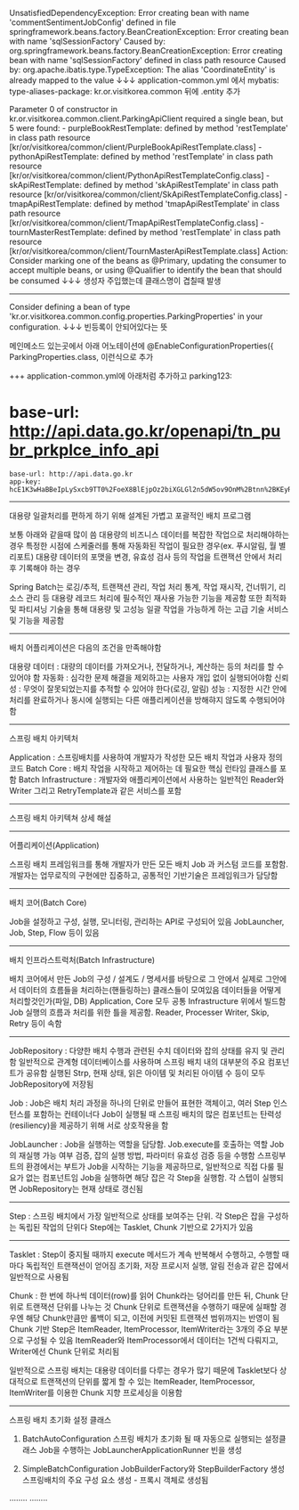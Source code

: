 UnsatisfiedDependencyException: Error creating bean with name 'commentSentimentJobConfig' defined in file
springframework.beans.factory.BeanCreationException: Error creating bean with name 'sqlSessionFactory'
Caused by: org.springframework.beans.factory.BeanCreationException: Error creating bean with name 'sqlSessionFactory' defined in class path resource
Caused by: org.apache.ibatis.type.TypeException: The alias 'CoordinateEntity' is already mapped to the value
↓↓↓
application-common.yml 에서 
mybatis:
  type-aliases-package: kr.or.visitkorea.common 뒤에 .entity 추가


Parameter 0 of constructor in kr.or.visitkorea.common.client.ParkingApiClient required a single bean, but 5 were found:
	- purpleBookRestTemplate: defined by method 'restTemplate' in class path resource [kr/or/visitkorea/common/client/PurpleBookApiRestTemplate.class]
	- pythonApiRestTemplate: defined by method 'restTemplate' in class path resource [kr/or/visitkorea/common/client/PythonApiRestTemplateConfig.class]
	- skApiRestTemplate: defined by method 'skApiRestTemplate' in class path resource [kr/or/visitkorea/common/client/SkApiRestTemplateConfig.class]
	- tmapApiRestTemplate: defined by method 'tmapApiRestTemplate' in class path resource [kr/or/visitkorea/common/client/TmapApiRestTemplateConfig.class]
	- tournMasterRestTemplate: defined by method 'restTemplate' in class path resource [kr/or/visitkorea/common/client/TournMasterApiRestTemplate.class]
Action:
Consider marking one of the beans as @Primary, updating the consumer to accept multiple beans, or using @Qualifier to identify the bean that should be consumed
↓↓↓
생성자 주입했는데 클래스명이 겹칠때 발생

-----

Consider defining a bean of type 'kr.or.visitkorea.common.config.properties.ParkingProperties' in your configuration.
↓↓↓
빈등록이 안되어있다는 뜻

메인메소드 있는곳에서 아래 어노테이션에
@EnableConfigurationProperties({
	ParkingProperties.class,
이런식으로 추가

+++
application-common.yml에 아래처럼 추가하고
parking123:
#    base-url: http://api.data.go.kr/openapi/tn_pubr_prkplce_info_api
    base-url: http://api.data.go.kr
    app-key: hcE1K3wHaBBeIpLySxcb9TT0%2FoeX8BlEjpOz2biXGLGl2n5dW5ov9OnM%2Btnn%2BKEyRlPSwj7l5Vv9tICntqjNog%3D%3D

----------------------------------------------------------------------------------------------------


대용량 일괄처리를 편하게 하기 위해 설계된 가볍고 포괄적인 배치 프로그램

보통 아래와 같을때 많이 씀
대용량의 비즈니스 데이터를 복잡한 작업으로 처리해야하는경우
특정한 시점에 스케줄러를 통해 자동화된 작업이 필요한 경우(ex. 푸시알림, 월 별 리포트)
대용량 데이터의 포맷을 변경, 유효성 검사 등의 작업을 트랜잭션 안에서 처리 후 기록해야 하는 경우

Spring Batch는 로깅/추적, 트랜잭션 관리, 작업 처리 통계, 작업 재시작, 건너뛰기, 리소스 관리 등 대용량 레코드 처리에 필수적인 재사용 가능한 기능을 제공함
또한 최적화 및 파티셔닝 기술을 통해 대용량 및 고성능 일괄 작업을 가능하게 하는 고급 기술 서비스 및 기능을 제공함

------------------------------

배치 어플리케이션은 다음의 조건을 만족해야함

대용량 데이터 : 대량의 데이터를 가져오거나, 전달하거나, 계산하는 등의 처리를 할 수 있어야 함
자동화 : 심각한 문제 해결을 제외하고는 사용자 개입 없이 실행되어야함
신뢰성 : 무엇이 잘못되었는지를 추적할 수 있어야 한다(로깅, 알림)
성능 : 지정한 시간 안에 처리를 완료하거나 동시에 실행되는 다른 애플리케이션을 방해햐지 않도록 수행되어야함

----------------------------------------------------------------------------------------------------

스프링 배치 아키텍처

Application : 스프링배치를 사용하여 개발자가 작성한 모든 배치 작업과 사용자 정의 코드
Batch Core : 배치 작업을 시작하고 제어하는 데 필요한 핵심 런타임 클래스를 포함
Batch Infrastructure : 개발자와 애플리케이션에서 사용하는 일반적인 Reader와 Writer 그리고 RetryTemplate과 같은 서비스를 포함

------------------------------

스프링 배치 아키텍쳐 상세 해설

-----

어플리케이션(Application)

스프링 배치 프레임워크를 통해 개발자가 만든 모든 배치 Job 과 커스텀 코드를 포함함.
개발자는 업무로직의 구현에만 집중하고, 공통적인 기반기술은 프레임워크가 담당함

-----

배치 코어(Batch Core)

Job을 설정하고 구성, 실행, 모니터링, 관리하는 API로 구성되어 있음
JobLauncher, Job, Step, Flow 등이 있음

-----

배치 인프라스트럭처(Batch Infrastructure)

배치 코어에서 만든 Job의 구성 / 설계도 / 명세서를 바탕으로 그 안에서 실제로 그안에서 데이터의 흐름들을 처리하는(핸들링하는) 클래스들이 모여있음
데이터들을 어떻게 처리할것인가(파일, DB)
Application, Core 모두 공통 Infrastructure 위에서 빌드함
Job 실행의 흐름과 처리를 위한 틀을 제공함.
Reader, Processer Writer, Skip, Retry 등이 속함

----------------------------------------------------------------------------------------------------

JobRepository : 다양한 배치 수행과 관련된 수치 데이터와 잡의 상태를 유지 및 관리함
	일반적으로 관계형 데이터베이스를 사용하며 스프링 배치 내의 대부분의 주요 컴포넌트가 공유함
	실행된 Strp, 현재 상태, 읽은 아이템 및 처리된 아이템 수 등이 모두 JobRepository에 저장됨

Job : Job은 배치 처리 과정을 하나의 단위로 만들어 표현한 객체이고, 여러 Step 인스턴스를 포함하는 컨테이너다
	Job이 실행될 때 스프링 배치의 많은 컴포넌트는 탄력성(resiliency)을 제공하기 위해 서로 상호작용을 함

JobLauncher : Job을 실행하는 역할을 담당함. Job.execute를 호출하는 역할
	Job의 재실행 가능 여부 검증, 잡의 실행 방법, 파라미터 유효성 검증 등을 수행함
	스프링부트의 환경에서는 부트가 Job을 시작하는 기능을 제공하므로, 일반적으로 직접 다룰 필요가 없는 컴포넌트임
	Job을 실행하면 해당 잡은 각 Step을 실행함. 각 스텝이 실행되면 JobRepository는 현재 상태로 갱신됨

-----

Step : 스프링 배치에서 가장 일반적으로 상태를 보여주는 단위. 각 Step은 잡을 구성하는 독립된 작업의 단위다
	Step에는 Tasklet, Chunk 기반으로 2가지가 있음

-----

Tasklet : Step이 중지될 때까지 execute 메서드가 계속 반복해서 수행하고, 수행할 때마다 독립적인 트랜잭션이 얻어짐
	초기화, 저장 프로시저 실행, 알림 전송과 같은 잡에서 일반적으로 사용됨

Chunk : 한 번에 하나씩 데이터(row)를 읽어 Chunk라는 덩어리를 만든 뒤, Chunk 단위로 트랜잭션 단위를 나누는 것
	Chunk 단위로 트랜잭션을 수행하기 때문에 실패할 경우엔 해당 Chunk만큼만 롤백이 되고, 이전에 커밋된 트랜잭션 범위까지는 반영이 됨
	Chunk 기반 Step은 ItemReader, ItemProcessor, ItemWriter라는 3개의 주요 부분으로 구성될 수 있음
	ItemReader와 ItemProcessor에서 데이터는 1건씩 다뤄지고, Writer에선 Chunk 단위로 처리됨

일반적으로 스프링 배치는 대용량 데이터를 다루는 경우가 많기 떼문에 Tasklet보다 상대적으로 트랜잭션의 단위를 짧게 할 수 있는
ItemReader, ItemProcessor, ItemWriter를 이용한 Chunk 지향 프로세싱을 이용함

----------------------------------------------------------------------------------------------------

스프링 배치 초기화 설정 클래스

1. BatchAutoConfiguration
	스프링 배치가 초기화 될 때 자동으로 실행되는 설정클래스
	Job을 수행하는 JobLauncherApplicationRunner 빈을 생성

2. SimpleBatchConfiguration
	JobBuilderFactory와 StepBuilderFactory 생성
	스프링배치의 주요 구성 요소 생성 - 프록시 객체로 생성됨

........
........



























